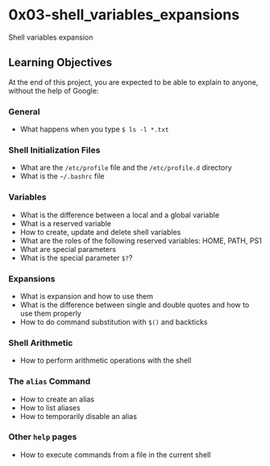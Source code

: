 # 0x03-shell_variables_expansions
Shell variables expansion

## Learning Objectives
At the end of this project, you are expected to be able to explain to anyone, without the help of Google:

### General
* What happens when you type `$ ls -l *.txt`

### Shell Initialization Files
* What are the `/etc/profile` file and the `/etc/profile.d` directory
* What is the `~/.bashrc` file

### Variables
* What is the difference between a local and a global variable
* What is a reserved variable
* How to create, update and delete shell variables
* What are the roles of the following reserved variables: HOME, PATH, PS1
* What are special parameters
* What is the special parameter `$?`?

### Expansions
* What is expansion and how to use them
* What is the difference between single and double quotes and how to use them properly
* How to do command substitution with `$()` and backticks

### Shell Arithmetic
* How to perform arithmetic operations with the shell

### The `alias` Command
* How to create an alias
* How to list aliases
* How to temporarily disable an alias

### Other `help` pages
* How to execute commands from a file in the current shell
